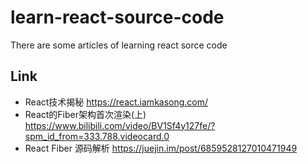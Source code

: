# learn-react-source-code
There are some articles of learning react sorce code

## Link

- React技术揭秘 https://react.iamkasong.com/    
- React的Fiber架构首次渲染(上) https://www.bilibili.com/video/BV1Sf4y127fe/?spm_id_from=333.788.videocard.0  
- React Fiber 源码解析 https://juejin.im/post/6859528127010471949
